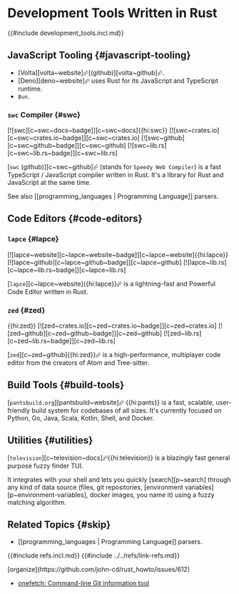 # Development Tools Written in Rust

{{#include development_tools.incl.md}}

## JavaScript Tooling {#javascript-tooling}

- [Volta][volta~website]⮳[(github)][volta~github]⮳.
- [Deno][deno~website]⮳ uses Rust for its JavaScript and TypeScript runtime.
- `Bun`.

### `swc` Compiler {#swc}

[![swc][c~swc~docs~badge]][c~swc~docs]{{hi:swc}}
[![swc~crates.io][c~swc~crates.io~badge]][c~swc~crates.io]
[![swc~github][c~swc~github~badge]][c~swc~github]
[![swc~lib.rs][c~swc~lib.rs~badge]][c~swc~lib.rs]

[`swc` (github)][c~swc~github]⮳ (stands for `Speedy Web Compiler`) is a fast TypeScript / JavaScript compiler written in Rust. It's a library for Rust and JavaScript at the same time.

See also [[programming_languages | Programming Language]] parsers.

## Code Editors {#code-editors}

### `lapce` {#lapce}

[![lapce~website][c~lapce~website~badge]][c~lapce~website]{{hi:lapce}}
[![lapce~github][c~lapce~github~badge]][c~lapce~github]
[![lapce~lib.rs][c~lapce~lib.rs~badge]][c~lapce~lib.rs]

[`lapce`][c~lapce~website]{{hi:lapce}}⮳ is a lightning-fast and Powerful Code Editor written in Rust.

### `zed` {#zed}

{{hi:zed}}
[![zed~crates.io][c~zed~crates.io~badge]][c~zed~crates.io]
[![zed~github][c~zed~github~badge]][c~zed~github]
[![zed~lib.rs][c~zed~lib.rs~badge]][c~zed~lib.rs]

[`zed`][c~zed~github]{{hi:zed}}⮳ is a high-performance, multiplayer code editor from the creators of Atom and Tree-sitter.

## Build Tools {#build-tools}

[`pantsbuild.org`][pantsbuild~website]⮳ {{hi:pants}} is a fast, scalable, user-friendly build system for codebases of all sizes. It's currently focused on Python, Go, Java, Scala, Kotlin, Shell, and Docker.

## Utilities {#utilities}

[`television`][c~television~docs]⮳{{hi:television}} is a blazingly fast general purpose fuzzy finder TUI.

It integrates with your shell and lets you quickly [search][p~search] through any kind of data source (files, git repositories, [environment variables][p~environment-variables], docker images, you name it) using a fuzzy matching algorithm.

## Related Topics {#skip}

- [[programming_languages | Programming Language]] parsers.

{{#include refs.incl.md}}
{{#include ../../refs/link-refs.md}}

<div class="hidden">
[organize](https://github.com/john-cd/rust_howto/issues/612)

- [onefetch: Command-line Git information tool](https://github.com/o2sh/onefetch)

</div>
